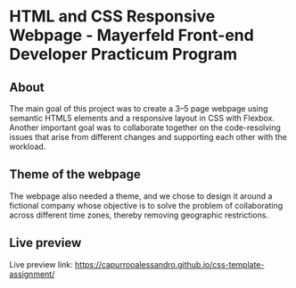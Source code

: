 # HTML and CSS Responsive Webpage - Mayerfeld Front-end Developer Practicum Program

## About
The main goal of this project was to create a 3–5 page webpage using semantic HTML5 elements and a responsive layout in CSS with Flexbox. Another important goal was to collaborate together on the code-resolving issues that arise from different changes and supporting each other with the workload.

## Theme of the webpage
The webpage also needed a theme, and we chose to design it around a fictional company whose objective is to solve the problem of collaborating across different time zones, thereby removing geographic restrictions.

## Live preview

Live preview link: https://capurrooalessandro.github.io/css-template-assignment/
